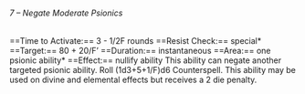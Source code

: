 ###### 7 – Negate Moderate Psionics
==Time to Activate:== 3 - 1/2F rounds
==Resist Check:== special*
==Target:== 80 + 20/F’
==Duration:== instantaneous
==Area:== one psionic ability*
==Effect:== nullify ability
This ability can negate another targeted psionic ability. Roll (1d3+5+1/F)d6 Counterspell. This ability may be used on divine and elemental effects but receives a  2 die penalty.
